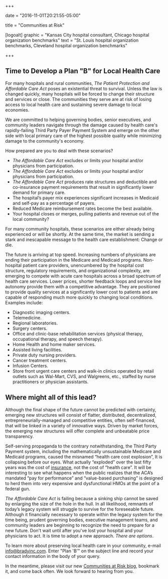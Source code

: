 +++

date = "2016-11-01T20:21:55-05:00"

title = "Communities at Risk"

[logoalt]
  graphic = "Kansas City hospital consultant, Chicago hospital organization benchmarks"
  text = "St. Louis hospital organization benchmarks, Cleveland hospital organization benchmarks"

+++

## Time to Develop a Plan "B" for Local Health Care

For many hospitals and rural communities, _The Patient Protection and Affordable Care Act_ poses an existential threat to survival. Unless the law is changed quickly, many hospitals will be forced to change their structure and services or close. The communities they serve are at risk of losing access to local health care and sustaining severe damage to local economies.

We are committed to helping governing bodies, senior executives, and community leaders navigate through the damage caused by health care's rapidly-failing Third Party Payer Payment System and emerge on the other side with local primary care of the highest possible quality while minimizing damage to the community's economy.

How prepared are you to deal with these scenarios?

* _The Affordable Care Act_ excludes or limits your hospital and/or physicians from participation.
* _The Affordable Care Act_ excludes or limits your hospital and/or physicians from participation.
* _The Affordable Care Act_ produces rate structures and deductible and co-insurance payment requirements that result in significantly lower demand for primary care.
* The hospital’s payer mix experiences significant increases in Medicaid and self-pay as a percentage of payers.
* Reduced Medicare reimbursement rates become the best available.
* Your hospital closes or merges, pulling patients and revenue out of the local community?

For many community hospitals, these scenarios are either already being experienced or will be shortly. At the same time, the market is sending a stark and inescapable message to the health care establishment: Change or die.

The future is arriving at top speed. Increasing numbers of physicians are ending their participation in the Medicare and Medicaid programs. Non-hospital patient care providers, unencumbered by the hospital cost structure, regulatory requirements, and organizational complexity, are emerging to compete with acute care hospitals across a broad spectrum of health care services. Lower prices, shorter feedback loops and service line autonomy provide them with a competitive advantage. They are positioned to provide quality services at a significantly lower cost to patients and are capable of responding much more quickly to changing local conditions. Examples include:

* Diagnostic imaging centers.
* Telemedicine.
* Regional laboratories.
* Surgery centers.
* Office and clinic-base rehabilitation services (physical therapy, occupational therapy, and speech therapy).
* Home Health and home maker services.
* Assisted living facilities.
* Private duty nursing providers.
* Cancer treatment centers.
* Infusion Centers.
* Store front urgent care centers and walk-in clinics operated by retail outlets such as Wal-Mart, CVS, and Walgreens, etc., staffed by nurse practitioners or physician assistants.

## Where might all of this lead?

Although the final shape of the future cannot be predicted with certainty, emerging new structures will consist of flatter, distributed, decentralized, entrepreneurially-managed and competitive entities, often self-financed, that will be linked in a variety of innovative ways. Driven by market forces, the emerging new structures will offer complete and unbeatable price transparency.

Self-serving propaganda to the contrary notwithstanding, the Third Party Payment system, including the mathematically unsustainable Medicare and Medicaid programs, caused the misnamed “health care cost explosion”, It is collapsing before our eyes. What actually “exploded” over the last fifty years was the cost of <u>insurance</u>, not the cost of “health care”. It will be interesting to see what happens when the public realizes that the ACA’s mandated “pay for performance” and “value-based purchasing” is designed to herd them into very expensive and dysfunctional HMOs at the point of a federal gun.

_The Affordable Care Act_ is failing because a sinking ship cannot be saved by enlarging the size of the hole in the hull. In all likelihood, remnants of today’s legacy system will struggle to survive for the foreseeable future. Although it financially necessary to operate within the legacy system for the time being, prudent governing bodies, executive management teams, and community leaders are beginning to recognize the need to prepare for a new future. Don't wait until after you've lost your hospital and your physicians to act. It is time to adopt a new approach. _There are options_.

To learn more about preserving local health care in your community, e-mail <a href="mailto:info@bradyinc.com?Subject=Plan 'B'">info@bradyinc.com</a>. Enter "Plan 'B'" on the subject line and record your contact information in the body of your query.

In the meantime, please visit our new <a href="http://communities-at-risk.blogspot.com/" target="_blank">Communities at Risk blog</a>, bookmark it, and come back often. We look forward to hearing from you.
